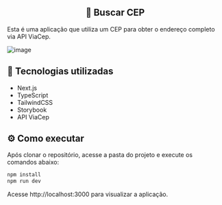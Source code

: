 <h2 align="center">
 📱 Buscar CEP
</h2>

Esta é uma aplicação que utiliza um CEP para obter o endereço completo via API ViaCep.

![image](https://github.com/aureasiqueira1/cep/assets/89463362/a3880ad3-ff9c-4ca4-a802-9b528015fc5e)


## 🎯 Tecnologias utilizadas

- Next.js
- TypeScript
- TailwindCSS
- Storybook
- API ViaCep 


## ⚙️ Como executar

Após clonar o repositório, acesse a pasta do projeto e execute os comandos abaixo:

```sh
npm install
npm run dev
```

Acesse http://localhost:3000 para visualizar a aplicação.
